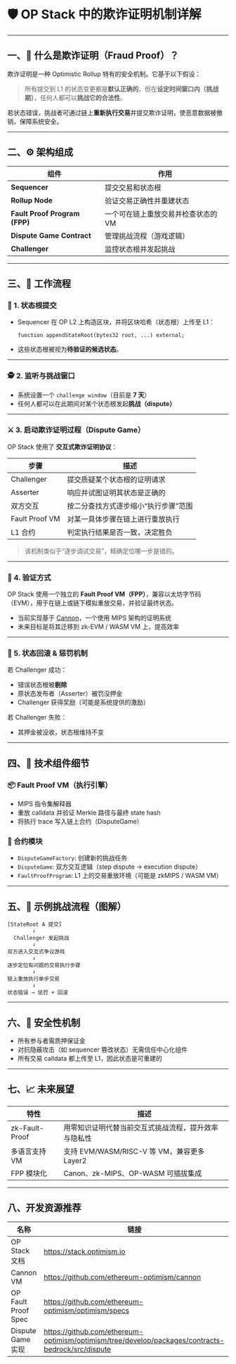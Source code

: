 # 🛡️ OP Stack 中的欺诈证明机制详解

---

## 一、📌 什么是欺诈证明（Fraud Proof）？

欺诈证明是一种 Optimistic Rollup 特有的安全机制。它基于以下假设：

> 所有提交到 L1 的状态变更都是**默认正确的**，但在**设定时间窗口内（挑战期）**，任何人都可以**挑战它的合法性**。

若状态错误，挑战者可通过链上**重新执行交易**并提交欺诈证明，使恶意数据被撤销，保障系统安全。

---

## 二、⚙️ 架构组成

| 组件 | 作用 |
|------|------|
| **Sequencer** | 提交交易和状态根 |
| **Rollup Node** | 验证交易正确性并重建状态 |
| **Fault Proof Program (FPP)** | 一个可在链上重放交易并检查状态的 VM |
| **Dispute Game Contract** | 管理挑战流程（游戏逻辑） |
| **Challenger** | 监控状态根并发起挑战 |

---

## 三、🔄 工作流程

### 🧾 1. 状态根提交

- Sequencer 在 OP L2 上构造区块，并将区块哈希（状态根）上传至 L1：
  ```solidity
  function appendStateRoot(bytes32 root, ...) external;
  ```

- 这些状态根被视为**待验证的候选状态**。

---

### 🕵️ 2. 监听与挑战窗口

- 系统设置一个 `challenge window`（目前是 **7 天**）
- 任何人都可以在此期间对某个状态根发起**挑战（dispute）**

---

### ⚔️ 3. 启动欺诈证明过程（Dispute Game）

OP Stack 使用了 **交互式欺诈证明协议**：

| 步骤 | 描述 |
|------|------|
| Challenger | 提交质疑某个状态根的证明请求 |
| Asserter | 响应并试图证明其状态是正确的 |
| 双方交互 | 按二分查找方式逐步缩小“执行步骤”范围 |
| Fault Proof VM | 对某一具体步骤在链上进行重放执行 |
| L1 合约 | 判定执行结果是否一致，决定胜负 |

> 该机制类似于“逐步调试交易”，精确定位哪一步是错的。

---

### 🧠 4. 验证方式

OP Stack 使用一个独立的 **Fault Proof VM（FPP）**，兼容以太坊字节码（EVM），用于在链上或链下模拟重放交易，并验证最终状态。

- 当前实现基于 [Cannon](https://github.com/ethereum-optimism/cannon)，一个使用 MIPS 架构的证明系统
- 未来目标是将其迁移到 zk-EVM / WASM VM 上，提高效率

---

### 🧹 5. 状态回滚 & 惩罚机制

若 Challenger 成功：

- 错误状态根被**剔除**
- 原状态发布者（Asserter）被罚没押金
- Challenger 获得奖励（可能是系统提供的激励）

若 Challenger 失败：

- 其押金被没收，状态根维持不变

---

## 四、🧩 技术组件细节

### 📦 Fault Proof VM（执行引擎）

- MIPS 指令集解释器
- 重放 calldata 并验证 Merkle 路径与最终 state hash
- 将执行 trace 写入链上合约（DisputeGame）

### 🧰 合约模块

- `DisputeGameFactory`: 创建新的挑战任务
- `DisputeGame`: 双方交互逻辑（step dispute → execution dispute）
- `FaultProofProgram`: L1 上的交易重放环境（可能是 zkMIPS / WASM VM）

---

## 五、🧪 示例挑战流程（图解）

```
[StateRoot A 提交]
        ↓
  Challenger 发起挑战
        ↓
双方进入交互式争议游戏
        ↓
逐步定位有问题的交易执行步骤
        ↓
链上重放执行单步交易
        ↓
状态错误 → 惩罚 + 回滚
```

---

## 六、📌 安全性机制

- 所有参与者需质押保证金
- 对抗隐蔽攻击（如 sequencer 篡改状态）无需信任中心化组件
- 所有交易 calldata 都上传至 L1，因此状态是可重建的

---

## 七、📈 未来展望

| 特性 | 描述 |
|------|------|
| zk-Fault-Proof | 用零知识证明代替当前交互式挑战流程，提升效率与隐私性 |
| 多语言支持 VM | 支持 EVM/WASM/RISC-V 等 VM，兼容更多 Layer2 |
| FPP 模块化 | Canon、zk-MIPS、OP-WASM 可插拔集成 |

---

## 八、开发资源推荐

| 名称 | 链接 |
|------|------|
| OP Stack 文档 | https://stack.optimism.io |
| Cannon VM | https://github.com/ethereum-optimism/cannon |
| OP Fault Proof Spec | https://github.com/ethereum-optimism/optimism/specs |
| Dispute Game 实现 | https://github.com/ethereum-optimism/optimism/tree/develop/packages/contracts-bedrock/src/dispute |
